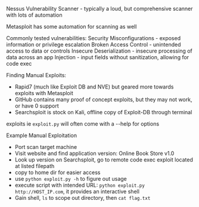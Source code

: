 Nessus Vulnerability Scanner - typically a loud, but comprehensive scanner with lots of automation

Metasploit has some automation for scanning as well

Commonly tested vulnerabilities:
Security Misconfigurations - exposed information or privilege escalation
Broken Access Control - unintended access to data or controls
Insecure Deserialization - insecure processing of data across an app
Injection - input fields without sanitization, allowing for code exec

Finding Manual Exploits:
- Rapid7 (much like Exploit DB and NVE) but geared more towards exploits with Metasploit
- GitHub contains many proof of concept exploits, but they may not work, or have 0 support
- Searchsploit is stock on Kali, offline copy of Exploit-DB through terminal

exploits ie `exploit.py` will often come with a --help for options

Example Manual Exploitation
- Port scan target machine
- Visit website and find application version: Online Book Store v1.0
- Look up version on Searchsploit, go to remote code exec exploit located at  listed filepath
- copy to home dir for easier access
- use `python exploit.py -h` to figure out usage
- execute script with intended URL: `python exploit.py http://HOST_IP.com`, it provides an interactive shell
- Gain shell, `ls` to scope out directory, then `cat flag.txt`